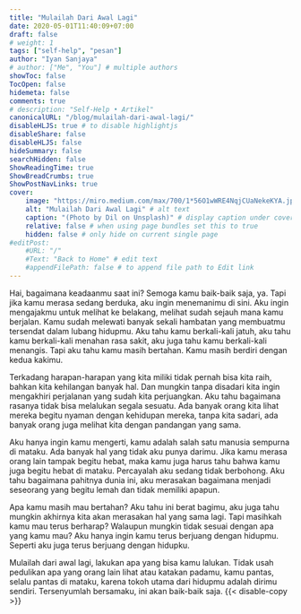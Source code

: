 ```yaml
---
title: "Mulailah Dari Awal Lagi"
date: 2020-05-01T11:40:09+07:00
draft: false
# weight: 1
tags: ["self-help", "pesan"]
author: "Iyan Sanjaya"
# author: ["Me", "You"] # multiple authors
showToc: false
TocOpen: false
hidemeta: false
comments: true
# description: "Self-Help • Artikel"
canonicalURL: "/blog/mulailah-dari-awal-lagi/"
disableHLJS: true # to disable highlightjs
disableShare: false
disableHLJS: false
hideSummary: false
searchHidden: false
ShowReadingTime: true
ShowBreadCrumbs: true
ShowPostNavLinks: true
cover:
    image: "https://miro.medium.com/max/700/1*56O1wWRE4NqjCUaNekeKYA.jpeg" # image path/url
    alt: "Mulailah Dari Awal Lagi" # alt text
    caption: "(Photo by Dil on Unsplash)" # display caption under cover
    relative: false # when using page bundles set this to true
    hidden: false # only hide on current single page
#editPost:
    #URL: "/"
    #Text: "Back to Home" # edit text
    #appendFilePath: false # to append file path to Edit link
---
```

Hai, bagaimana keadaanmu saat ini? Semoga kamu baik-baik saja, ya. Tapi jika kamu merasa sedang berduka, aku ingin menemanimu di sini. Aku ingin mengajakmu untuk melihat ke belakang, melihat sudah sejauh mana kamu berjalan. Kamu sudah melewati banyak sekali hambatan yang membuatmu tersendat dalam lubang hidupmu. Aku tahu kamu berkali-kali jatuh, aku tahu kamu berkali-kali menahan rasa sakit, aku juga tahu kamu berkali-kali menangis. Tapi aku tahu kamu masih bertahan. Kamu masih berdiri dengan kedua kakimu.

Terkadang harapan-harapan yang kita miliki tidak pernah bisa kita raih, bahkan kita kehilangan banyak hal. Dan mungkin tanpa disadari kita ingin mengakhiri perjalanan yang sudah kita perjuangkan. Aku tahu bagaimana rasanya tidak bisa melalukan segala sesuatu. Ada banyak orang kita lihat mereka begitu nyaman dengan kehidupan mereka, tanpa kita sadari, ada banyak orang juga melihat kita dengan pandangan yang sama.

Aku hanya ingin kamu mengerti, kamu adalah salah satu manusia sempurna di mataku. Ada banyak hal yang tidak aku punya darimu. Jika kamu merasa orang lain tampak begitu hebat, maka kamu juga harus tahu bahwa kamu juga begitu hebat di mataku. Percayalah aku sedang tidak berbohong. Aku tahu bagaimana pahitnya dunia ini, aku merasakan bagaimana menjadi seseorang yang begitu lemah dan tidak memiliki apapun.

Apa kamu masih mau bertahan? Aku tahu ini berat bagimu, aku juga tahu mungkin akhirnya kita akan merasakan hal yang sama lagi. Tapi masihkah kamu mau terus berharap? Walaupun mungkin tidak sesuai dengan apa yang kamu mau? Aku hanya ingin kamu terus berjuang dengan hidupmu. Seperti aku juga terus berjuang dengan hidupku.

Mulailah dari awal lagi, lakukan apa yang bisa kamu lalukan. Tidak usah pedulikan apa yang orang lain lihat atau katakan padamu, kamu pantas, selalu pantas di mataku, karena tokoh utama dari hidupmu adalah dirimu sendiri. Tersenyumlah bersamaku, ini akan baik-baik saja.
{{< disable-copy >}}